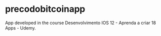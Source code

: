 # precodobitcoinapp
App developed in the course Desenvolvimento IOS 12 - Aprenda a criar 18 Apps - Udemy.
